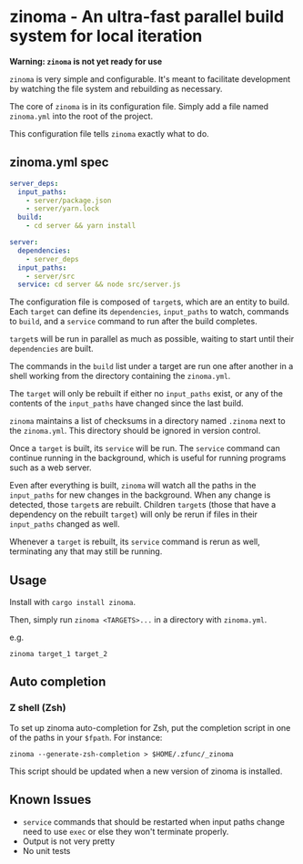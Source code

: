 # zinoma - An ultra-fast parallel build system for local iteration

**Warning: `zinoma` is not yet ready for use**

`zinoma` is very simple and configurable. It's meant to facilitate development by watching the file system and rebuilding as necessary.

The core of `zinoma` is in its configuration file. Simply add a file named `zinoma.yml` into the root of the project.

This configuration file tells `zinoma` exactly what to do.

## zinoma.yml spec

```yaml
server_deps:
  input_paths:
    - server/package.json
    - server/yarn.lock
  build:
    - cd server && yarn install

server:
  dependencies:
    - server_deps
  input_paths:
    - server/src
  service: cd server && node src/server.js
```

The configuration file is composed of `target`s, which are an entity to build. Each `target` can define its `dependencies`, `input_paths` to watch, commands to `build`, and a `service` command to run after the build completes.

`target`s will be run in parallel as much as possible, waiting to start until their `dependencies` are built.

The commands in the `build` list under a target are run one after another in a shell working from the directory containing the `zinoma.yml`.

The `target` will only be rebuilt if either no `input_paths` exist, or any of the contents of the `input_paths` have changed since the last build.

`zinoma` maintains a list of checksums in a directory named `.zinoma` next to the `zinoma.yml`. This directory should be ignored in version control.

Once a `target` is built, its `service` will be run. The `service` command can continue running in the background, which is useful for running programs such as a web server.

Even after everything is built, `zinoma` will watch all the paths in the `input_paths` for new changes in the background. When any change is detected, those `target`s are rebuilt. Children `target`s (those that have a dependency on the rebuilt `target`) will only be rerun if files in their `input_paths` changed as well.

Whenever a `target` is rebuilt, its `service` command is rerun as well, terminating any that may still be running.

## Usage

Install with `cargo install zinoma`.

Then, simply run `zinoma <TARGETS>...` in a directory with `zinoma.yml`.

e.g.

```shell script
zinoma target_1 target_2
```

## Auto completion

### Z shell (Zsh)

To set up zinoma auto-completion for Zsh, put the completion script in one of the paths in your `$fpath`. For instance:

```shell script
zinoma --generate-zsh-completion > $HOME/.zfunc/_zinoma
```

This script should be updated when a new version of zinoma is installed.

## Known Issues

* `service` commands that should be restarted when input paths change need to use `exec` or else they won't terminate properly.
* Output is not very pretty
* No unit tests
